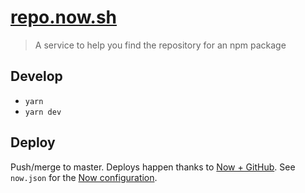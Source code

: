 # [repo.now.sh](https://repo.now.sh)

> A service to help you find the repository for an npm package

## Develop

- `yarn`
- `yarn dev`

## Deploy

Push/merge to master. Deploys happen thanks to [Now + GitHub](https://zeit.co/github). See `now.json` for the [Now configuration](https://zeit.co/docs/v2/deployments/configuration/).
